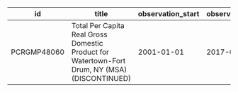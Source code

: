 | id          | title                                                                                         | observation_start   | observation_end   |
|-------------|-----------------------------------------------------------------------------------------------|---------------------|-------------------|
| PCRGMP48060 | Total Per Capita Real Gross Domestic Product for Watertown-Fort Drum, NY (MSA) (DISCONTINUED) | 2001-01-01          | 2017-01-01        |